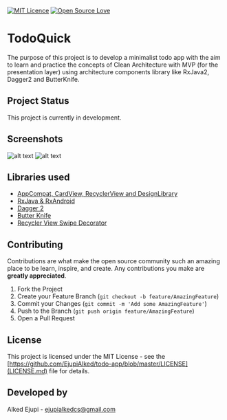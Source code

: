 [![MIT Licence](https://badges.frapsoft.com/os/mit/mit.svg?v=103)](https://opensource.org/licenses/mit-license.php)
[![Open Source Love](https://badges.frapsoft.com/os/v1/open-source.svg?v=103)](https://github.com/ellerbrock/open-source-badges/)
# TodoQuick

The purpose of this project is to develop a minimalist todo app with the aim to learn and practice the concepts of Clean Architecture  with MVP (for the presentation layer) using architecture components library like RxJava2, Dagger2 and ButterKnife.

## Project Status
This project is currently in development.
## Screenshots

![alt text](https://raw.githubusercontent.com/EjupiAlked/todo-app/master/art/tasktype_art.png)
![alt text](https://raw.githubusercontent.com/EjupiAlked/todo-app/master/art/tasks_art.png)

## Libraries used
* [AppCompat, CardView, RecyclerView and DesignLibrary][2]
* [RxJava & RxAndroid][3]
* [Dagger 2][4]
* [Butter Knife][5]
* [Recycler View Swipe Decorator][6]

[2]: http://developer.android.com/intl/es/tools/support-library/index.html
[3]: https://github.com/ReactiveX/RxAndroid
[4]: https://github.com/google/dagger5]
[5]: https://github.com/JakeWharton/butterknife
[6]: https://github.com/xabaras/RecyclerViewSwipeDecorator

## Contributing

Contributions are what make the open source community such an amazing place to be learn, inspire, and create. Any contributions you make are **greatly appreciated**.

1. Fork the Project
2. Create your Feature Branch (`git checkout -b feature/AmazingFeature`)
3. Commit your Changes (`git commit -m 'Add some AmazingFeature'`)
4. Push to the Branch (`git push origin feature/AmazingFeature`)
5. Open a Pull Request
## License

This project is licensed under the MIT License - see the [https://github.com/EjupiAlked/todo-app/blob/master/LICENSE](LICENSE.md) file for details.

## Developed by

Alked Ejupi - ejupialkedcs@gmail.com
